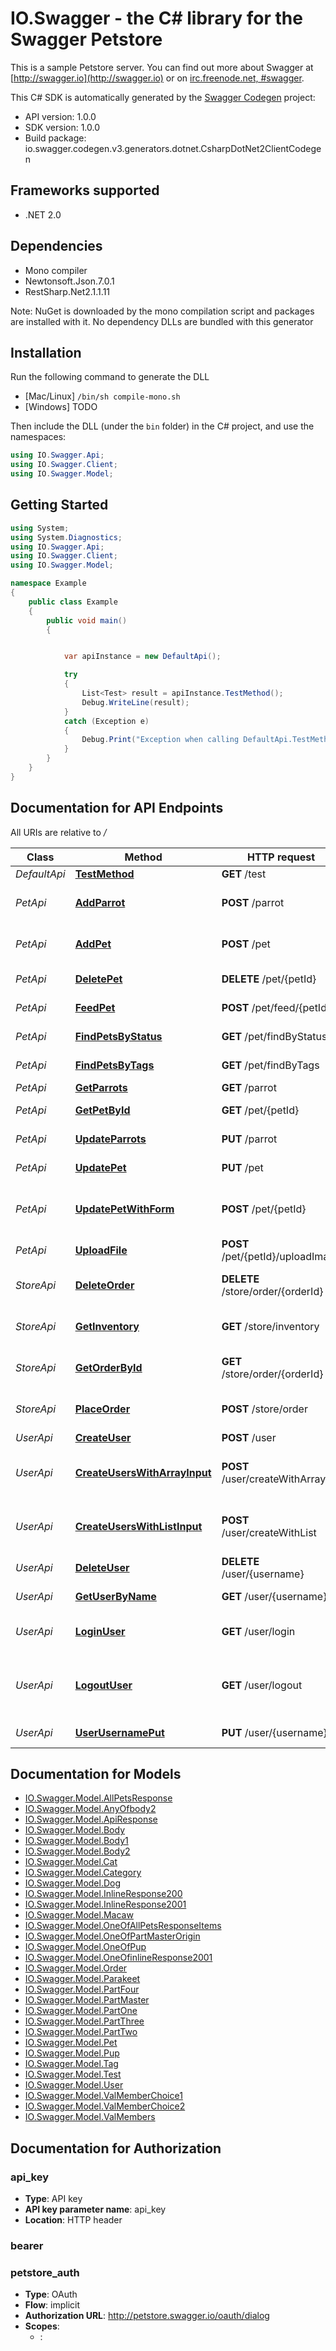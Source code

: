# IO.Swagger - the C# library for the Swagger Petstore

This is a sample Petstore server.  You can find out more about Swagger at [http://swagger.io](http://swagger.io) or on [irc.freenode.net, #swagger](http://swagger.io/irc/). 

This C# SDK is automatically generated by the [Swagger Codegen](https://github.com/swagger-api/swagger-codegen) project:

- API version: 1.0.0
- SDK version: 1.0.0
- Build package: io.swagger.codegen.v3.generators.dotnet.CsharpDotNet2ClientCodegen

<a name="frameworks-supported"></a>
## Frameworks supported
- .NET 2.0

<a name="dependencies"></a>
## Dependencies
- Mono compiler
- Newtonsoft.Json.7.0.1
- RestSharp.Net2.1.1.11

Note: NuGet is downloaded by the mono compilation script and packages are installed with it. No dependency DLLs are bundled with this generator

<a name="installation"></a>
## Installation
Run the following command to generate the DLL
- [Mac/Linux] `/bin/sh compile-mono.sh`
- [Windows] TODO

Then include the DLL (under the `bin` folder) in the C# project, and use the namespaces:
```csharp
using IO.Swagger.Api;
using IO.Swagger.Client;
using IO.Swagger.Model;
```
<a name="getting-started"></a>
## Getting Started

```csharp
using System;
using System.Diagnostics;
using IO.Swagger.Api;
using IO.Swagger.Client;
using IO.Swagger.Model;

namespace Example
{
    public class Example
    {
        public void main()
        {


            var apiInstance = new DefaultApi();

            try
            {
                List<Test> result = apiInstance.TestMethod();
                Debug.WriteLine(result);
            }
            catch (Exception e)
            {
                Debug.Print("Exception when calling DefaultApi.TestMethod: " + e.Message );
            }
        }
    }
}
```

<a name="documentation-for-api-endpoints"></a>
## Documentation for API Endpoints

All URIs are relative to */*

Class | Method | HTTP request | Description
------------ | ------------- | ------------- | -------------
*DefaultApi* | [**TestMethod**](docs/DefaultApi.md#testmethod) | **GET** /test | 
*PetApi* | [**AddParrot**](docs/PetApi.md#addparrot) | **POST** /parrot | Add a new parrow to the store
*PetApi* | [**AddPet**](docs/PetApi.md#addpet) | **POST** /pet | Add a new pet to the store
*PetApi* | [**DeletePet**](docs/PetApi.md#deletepet) | **DELETE** /pet/{petId} | Deletes a pet
*PetApi* | [**FeedPet**](docs/PetApi.md#feedpet) | **POST** /pet/feed/{petId} | Find pet by ID
*PetApi* | [**FindPetsByStatus**](docs/PetApi.md#findpetsbystatus) | **GET** /pet/findByStatus | Finds Pets by status
*PetApi* | [**FindPetsByTags**](docs/PetApi.md#findpetsbytags) | **GET** /pet/findByTags | Finds Pets by tags
*PetApi* | [**GetParrots**](docs/PetApi.md#getparrots) | **GET** /parrot | get Parrots
*PetApi* | [**GetPetById**](docs/PetApi.md#getpetbyid) | **GET** /pet/{petId} | Find pet by ID
*PetApi* | [**UpdateParrots**](docs/PetApi.md#updateparrots) | **PUT** /parrot | update parrots
*PetApi* | [**UpdatePet**](docs/PetApi.md#updatepet) | **PUT** /pet | Update an existing pet
*PetApi* | [**UpdatePetWithForm**](docs/PetApi.md#updatepetwithform) | **POST** /pet/{petId} | Updates a pet in the store with form data
*PetApi* | [**UploadFile**](docs/PetApi.md#uploadfile) | **POST** /pet/{petId}/uploadImage | uploads an image
*StoreApi* | [**DeleteOrder**](docs/StoreApi.md#deleteorder) | **DELETE** /store/order/{orderId} | Delete purchase order by ID
*StoreApi* | [**GetInventory**](docs/StoreApi.md#getinventory) | **GET** /store/inventory | Returns pet inventories by status
*StoreApi* | [**GetOrderById**](docs/StoreApi.md#getorderbyid) | **GET** /store/order/{orderId} | Find purchase order by ID
*StoreApi* | [**PlaceOrder**](docs/StoreApi.md#placeorder) | **POST** /store/order | Place an order for a pet
*UserApi* | [**CreateUser**](docs/UserApi.md#createuser) | **POST** /user | Create user
*UserApi* | [**CreateUsersWithArrayInput**](docs/UserApi.md#createuserswitharrayinput) | **POST** /user/createWithArray | Creates list of users with given input array
*UserApi* | [**CreateUsersWithListInput**](docs/UserApi.md#createuserswithlistinput) | **POST** /user/createWithList | Creates list of users with given input array
*UserApi* | [**DeleteUser**](docs/UserApi.md#deleteuser) | **DELETE** /user/{username} | Delete user
*UserApi* | [**GetUserByName**](docs/UserApi.md#getuserbyname) | **GET** /user/{username} | Get user by user name
*UserApi* | [**LoginUser**](docs/UserApi.md#loginuser) | **GET** /user/login | Logs user into the system
*UserApi* | [**LogoutUser**](docs/UserApi.md#logoutuser) | **GET** /user/logout | Logs out current logged in user session
*UserApi* | [**UserUsernamePut**](docs/UserApi.md#userusernameput) | **PUT** /user/{username} | Updated user

<a name="documentation-for-models"></a>
## Documentation for Models

 - [IO.Swagger.Model.AllPetsResponse](docs/AllPetsResponse.md)
 - [IO.Swagger.Model.AnyOfbody2](docs/AnyOfbody2.md)
 - [IO.Swagger.Model.ApiResponse](docs/ApiResponse.md)
 - [IO.Swagger.Model.Body](docs/Body.md)
 - [IO.Swagger.Model.Body1](docs/Body1.md)
 - [IO.Swagger.Model.Body2](docs/Body2.md)
 - [IO.Swagger.Model.Cat](docs/Cat.md)
 - [IO.Swagger.Model.Category](docs/Category.md)
 - [IO.Swagger.Model.Dog](docs/Dog.md)
 - [IO.Swagger.Model.InlineResponse200](docs/InlineResponse200.md)
 - [IO.Swagger.Model.InlineResponse2001](docs/InlineResponse2001.md)
 - [IO.Swagger.Model.Macaw](docs/Macaw.md)
 - [IO.Swagger.Model.OneOfAllPetsResponseItems](docs/OneOfAllPetsResponseItems.md)
 - [IO.Swagger.Model.OneOfPartMasterOrigin](docs/OneOfPartMasterOrigin.md)
 - [IO.Swagger.Model.OneOfPup](docs/OneOfPup.md)
 - [IO.Swagger.Model.OneOfinlineResponse2001](docs/OneOfinlineResponse2001.md)
 - [IO.Swagger.Model.Order](docs/Order.md)
 - [IO.Swagger.Model.Parakeet](docs/Parakeet.md)
 - [IO.Swagger.Model.PartFour](docs/PartFour.md)
 - [IO.Swagger.Model.PartMaster](docs/PartMaster.md)
 - [IO.Swagger.Model.PartOne](docs/PartOne.md)
 - [IO.Swagger.Model.PartThree](docs/PartThree.md)
 - [IO.Swagger.Model.PartTwo](docs/PartTwo.md)
 - [IO.Swagger.Model.Pet](docs/Pet.md)
 - [IO.Swagger.Model.Pup](docs/Pup.md)
 - [IO.Swagger.Model.Tag](docs/Tag.md)
 - [IO.Swagger.Model.Test](docs/Test.md)
 - [IO.Swagger.Model.User](docs/User.md)
 - [IO.Swagger.Model.ValMemberChoice1](docs/ValMemberChoice1.md)
 - [IO.Swagger.Model.ValMemberChoice2](docs/ValMemberChoice2.md)
 - [IO.Swagger.Model.ValMembers](docs/ValMembers.md)

<a name="documentation-for-authorization"></a>
## Documentation for Authorization

<a name="api_key"></a>
### api_key

- **Type**: API key
- **API key parameter name**: api_key
- **Location**: HTTP header

<a name="bearer"></a>
### bearer


<a name="petstore_auth"></a>
### petstore_auth

- **Type**: OAuth
- **Flow**: implicit
- **Authorization URL**: http://petstore.swagger.io/oauth/dialog
- **Scopes**: 
  - : 

